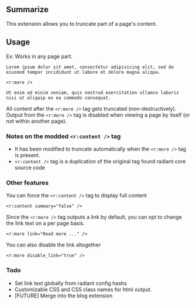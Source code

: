 ## Summarize

This extension allows you to truncate part of a page's content.

## Usage

Ex: Works in any page part.

    Lorem ipsum dolor sit amet, consectetur adipisicing elit, sed do eiusmod tempor incididunt ut labore et dolore magna aliqua. 
    
    <r:more />
    
    Ut enim ad minim veniam, quis nostrud exercitation ullamco laboris nisi ut aliquip ex ea commodo consequat.
    
All content after the `<r:more />` tag gets truncated (non-destructively). Output from the `<r:more />` tag is disabled when viewing a page by itself (or not within another page).

### Notes on the modded `<r:content />` tag

* It has been modified to truncate automatically when the `<r:more />` tag is present.
* `<r:content />` tag is a duplication of the original tag found radiant core source code

### Other features

You can force the `<r:content />` tag to display full content

    <r:content summary="false" />

Since the `<r:more />` tag outputs a link by default, you can opt to change the link text on a per page basis.

    <r:more link="Read more ..." />

You can also disable the link altogether

    <r:more disable_link="true" />
    

### Todo

* Set link text globally from radiant config hashs
* Customizable CSS and CSS class names for html output.
* [FUTURE] Merge into the blog extension